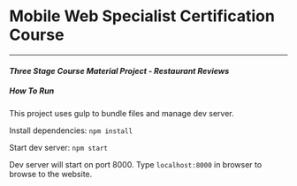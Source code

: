 # Mobile Web Specialist Certification Course
---
#### _Three Stage Course Material Project - Restaurant Reviews_

##### How To Run

This project uses gulp to bundle files and manage dev server.

Install dependencies: `npm install`

Start dev server: `npm start`

Dev server will start on port 8000. Type `localhost:8000` in browser to browse to the website.